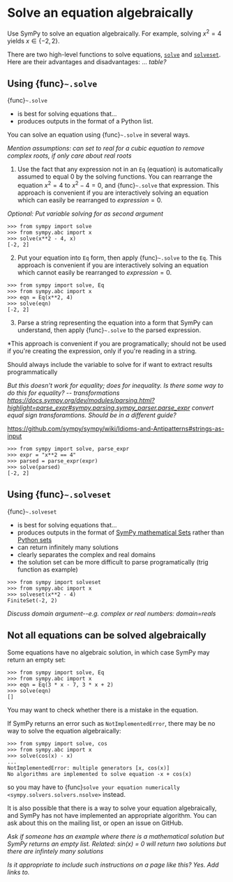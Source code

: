 # Solve an equation algebraically

Use SymPy to solve an equation algebraically. For example, solving $x^2 = 4$ yields $x \in \{-2,2\}$.

There are two high-level functions to solve equations, [`solve`](#) and [`solveset`](#). Here are their advantages and disadvantages: ... *table?*

## Using {func}`~.solve`

{func}`~.solve`
- is best for solving equations that...
- produces outputs in the format of a Python list.

You can solve an equation using {func}`~.solve` in several ways.

*Mention assumptions: can set to real for a cubic equation to remove complex roots, if only care about real roots*

1. Use the fact that any expression not in an `Eq` (equation) is automatically assumed to equal 0 by the solving functions. You can rearrange the equation $x^2 = 4$ to $x^2 - 4 = 0$, and {func}`~.solve` that expression. This approach is convenient if you are interactively solving an equation which can easily be rearranged to $expression = 0$.

*Optional: Put variable solving for as second argument*

```
>>> from sympy import solve
>>> from sympy.abc import x
>>> solve(x**2 - 4, x)
[-2, 2]
```

2. Put your equation into `Eq` form, then apply {func}`~.solve` to the `Eq`. This approach is convenient if you are interactively solving an equation which cannot easily be rearranged to $expression = 0$.

```
>>> from sympy import solve, Eq
>>> from sympy.abc import x
>>> eqn = Eq(x**2, 4)
>>> solve(eqn)
[-2, 2]
```

3. Parse a string representing the equation into a form that SymPy can understand, then apply {func}`~.solve` to the parsed expression.  

*This approach is convenient if you are programatically; should not be used if you're creating the expression, only if you're reading in a string.

Should always include the variable to solve for if want to extract results programmatically

*But this doesn't work for equality; does for inequality. Is there some way to do this for equality? -- transformations https://docs.sympy.org/dev/modules/parsing.html?highlight=parse_expr#sympy.parsing.sympy_parser.parse_expr convert equal sign transforamtions. Should be in a different guide?*

https://github.com/sympy/sympy/wiki/Idioms-and-Antipatterns#strings-as-input

```
>>> from sympy import solve, parse_expr
>>> expr = "x**2 == 4"
>>> parsed = parse_expr(expr)
>>> solve(parsed)
[-2, 2]
```

## Using {func}`~.solveset`

{func}`~.solveset`
- is best for solving equations that...
- produces outputs in the format of [SymPy mathematical Sets](https://docs.sympy.org/dev/modules/sets.html?highlight=sets#module-sympy.sets.sets) rather than [Python sets](https://docs.python.org/3/library/stdtypes.html#set)
- can return infinitely many solutions
- clearly separates the complex and real domains
- the solution set can be more difficult to parse programatically (trig function as example)

```
>>> from sympy import solveset
>>> from sympy.abc import x
>>> solveset(x**2 - 4)
FiniteSet(-2, 2)
```

*Discuss domain argument--e.g. complex or real numbers: domain=reals*

## Not all equations can be solved algebraically

Some equations have no algebraic solution, in which case SymPy may return an empty set:

```
>>> from sympy import solve, Eq
>>> from sympy.abc import x
>>> eqn = Eq(3 * x - 7, 3 * x + 2)
>>> solve(eqn)
[]
```

You may want to check whether there is a mistake in the equation.

If SymPy returns an error such as `NotImplementedError`, there may be no way to solve the equation algebraically:

```
>>> from sympy import solve, cos
>>> from sympy.abc import x
>>> solve(cos(x) - x)
...
NotImplementedError: multiple generators [x, cos(x)]
No algorithms are implemented to solve equation -x + cos(x)
```

so you may have to {func}`solve your equation numerically <sympy.solvers.solvers.nsolve>` instead.

It is also possible that there is a way to solve your equation algebraically, and SymPy has not have implemented an appropriate algorithm. You can ask about this on the mailing list, or open an issue on GitHub. 

*Ask if someone has an example where there is a mathematical solution but SymPy returns an empty list. Related: sin(x) = 0 will return two solutions but there are infintely many solutions*

*Is it appropriate to include such instructions on a page like this? Yes. Add links to.*
